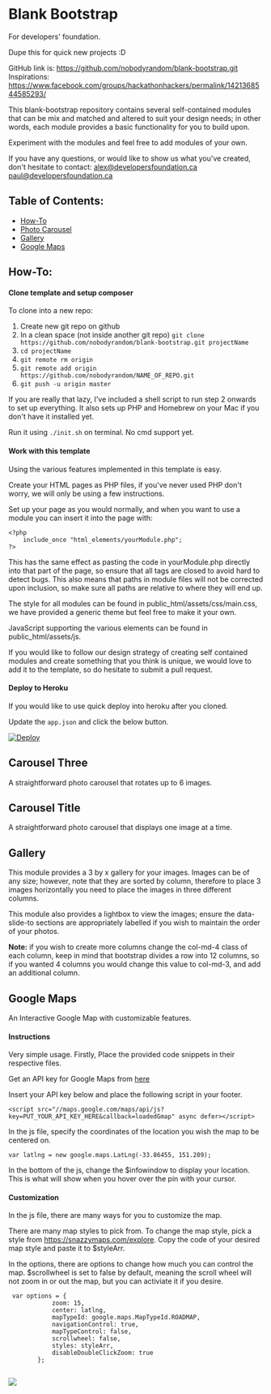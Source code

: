 # Blank Bootstrap
For developers' foundation.

Dupe this for quick new projects :D

GitHub link is: https://github.com/nobodyrandom/blank-bootstrap.git<br>
Inspirations: https://www.facebook.com/groups/hackathonhackers/permalink/1421368544585293/


This blank-bootstrap repository contains several self-contained modules that can be mix and matched and altered to
suit your design needs; in other words, each module provides a basic functionality for you to build upon.

Experiment with the modules and feel free to add modules of your own.

If you have any questions, or would like to show us what you've created, don't hesitate to contact:
    alex@developersfoundation.ca
    paul@developersfoundation.ca
    

## Table of Contents:

- [How-To](#how-to)
- [Photo Carousel](#carousel-three)
- [Gallery](#gallery)
- [Google Maps](#google-maps)

## How-To:
#### Clone template and setup composer
To clone into a new repo:

1. Create new git repo on github
2. In a clean space (not inside another git repo) `git clone https://github.com/nobodyrandom/blank-bootstrap.git projectName`
3. `cd projectName`
4. `git remote rm origin`
5. `git remote add origin https://github.com/nobodyrandom/NAME_OF_REPO.git`
6. `git push -u origin master`

If you are really that lazy, I've included a shell script to run step 2 onwards to set up everything. 
It also sets up PHP and Homebrew on your Mac if you don't have it installed yet. 

Run it using `./init.sh` on terminal. No cmd support yet.

#### Work with this template

Using the various features implemented in this template is easy.

Create your HTML pages as PHP files, if you've never used PHP don't worry, we will only be using a few instructions.

Set up your page as you would normally, and when you want to use a module you can insert it into the
page with:

    <?php 
        include_once "html_elements/yourModule.php";
    ?>

This has the same effect as pasting the code in yourModule.php directly into that part of the page,
so ensure that all tags are closed to avoid hard to detect bugs. This also means that paths in module files
will not be corrected upon inclusion, so make sure all paths are relative to where they will end up.

The style for all modules can be found in public_html/assets/css/main.css, we have provided a generic
theme but feel free to make it your own.

JavaScript supporting the various elements can be found in public_html/assets/js.

If you would like to follow our design strategy of creating self contained modules and create something 
that you think is unique, we would love to add it to the template, so do hesitate to submit a pull request.

#### Deploy to Heroku
If you would like to use quick deploy into heroku after you cloned.

Update the `app.json` and click the below button.

[![Deploy](https://www.herokucdn.com/deploy/button.svg)](https://heroku.com/deploy)

## Carousel Three

A straightforward photo carousel that rotates up to 6 images.

## Carousel Title

A straightforward photo carousel that displays one image at a time.

## Gallery

This module provides a 3 by x gallery for your images.
Images can be of any size; however, note that they are sorted by column,
therefore to place 3 images horizontally you need to place the images in three different columns.

This module also provides a lightbox to view the images; ensure the data-slide-to sections are
appropriately labelled if you wish to maintain the order of your photos.

**Note:** if you wish to create more columns change the col-md-4 class of each column,
      keep in mind that bootstrap divides a row into 12 columns, so if you wanted 4 columns
      you would change this value to col-md-3, and add an additional column.

## Google Maps 

An Interactive Google Map with customizable features.
 
#### Instructions

Very simple usage.  Firstly, Place the provided code snippets in their respective files.

Get an API key for Google Maps from [here](https://developers.google.com/maps/documentation/javascript/)

Insert your API key below and place the following script in your footer.

`<script src="//maps.google.com/maps/api/js?key=PUT_YOUR_API_KEY_HERE&callback=loadedGmap" async defer></script>`

In the js file, specify the coordinates of the location you wish the map to be centered on.

   `var latlng = new google.maps.LatLng(-33.86455, 151.209);`


In the bottom of the js, change the $infowindow to display your location. This is what will show when you hover over the pin with your cursor. 

#### Customization

In the js file, there are many ways for you to customize the map. 

There are many map styles to pick from. To change the map style, pick a style from https://snazzymaps.com/explore.
Copy the code of your desired map style and paste it to $styleArr.

In the options, there are options to change how much you can control the map. $scrollwheel is set to false by default, meaning the scroll wheel will not zoom in or out the map, but you can activiate it if you desire.
```
 var options = {
            zoom: 15,
            center: latlng,
            mapTypeId: google.maps.MapTypeId.ROADMAP,
            navigationControl: true,
            mapTypeControl: false,
            scrollwheel: false,
            styles: styleArr,
            disableDoubleClickZoom: true
        };
        
```

![](map.JPG)
